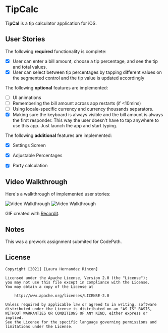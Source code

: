 # TipCalc

**TipCal** is a tip calculator application for iOS.

## User Stories

The following **required** functionality is complete:

* [x] User can enter a bill amount, choose a tip percentage, and see the tip and total values.
* [x] User can select between tip percentages by tapping different values on the segmented control and the tip value is updated accordingly

The following **optional** features are implemented:

* [ ] UI animations
* [ ] Remembering the bill amount across app restarts (if <10mins)
* [ ] Using locale-specific currency and currency thousands separators.
* [x] Making sure the keyboard is always visible and the bill amount is always the first responder. This way the user doesn't have to tap anywhere to use this app. Just launch the app and start typing.

The following **additional** features are implemented:

- [x] Settings Screen
- [x] Adjustable Percentages
- [x] Party calculation


## Video Walkthrough

Here's a walkthrough of implemented user stories:

<img src='http://g.recordit.co/3Ir26QDnTL.gif' width='' alt='Video Walkthrough' />
<img src='http://g.recordit.co/jLZgwFkdvt.gif' width='' alt='Video Walkthrough' />

GIF created with [Recordit](http://https://recordit.co/).

## Notes

This was a prework assignment submited for CodePath.

## License

    Copyright [2021] [Laura Hernandez Rincon]

    Licensed under the Apache License, Version 2.0 (the "License");
    you may not use this file except in compliance with the License.
    You may obtain a copy of the License at

        http://www.apache.org/licenses/LICENSE-2.0

    Unless required by applicable law or agreed to in writing, software
    distributed under the License is distributed on an "AS IS" BASIS,
    WITHOUT WARRANTIES OR CONDITIONS OF ANY KIND, either express or implied.
    See the License for the specific language governing permissions and
    limitations under the License.
